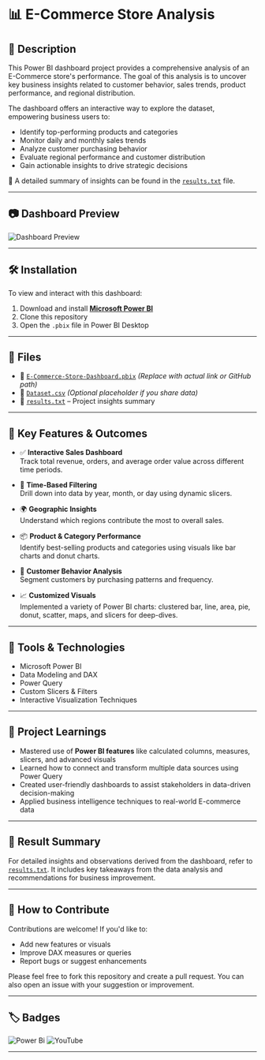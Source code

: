 # 📊 E-Commerce Store Analysis

## 📝 Description

This Power BI dashboard project provides a comprehensive analysis of an E-Commerce store's performance. The goal of this analysis is to uncover key business insights related to customer behavior, sales trends, product performance, and regional distribution.

The dashboard offers an interactive way to explore the dataset, empowering business users to:

- Identify top-performing products and categories  
- Monitor daily and monthly sales trends  
- Analyze customer purchasing behavior  
- Evaluate regional performance and customer distribution  
- Gain actionable insights to drive strategic decisions

📁 A detailed summary of insights can be found in the [`results.txt`](results.txt) file.

---

## 📷 Dashboard Preview

![Dashboard Preview](https://github.com/avishek09/E-Commerce-Store-Analysis-/assets/75924699/5151c585-882b-4db4-b324-a8cc63256fb4)

---

## 🛠 Installation

To view and interact with this dashboard:

1. Download and install **[Microsoft Power BI](https://powerbi.microsoft.com/en-us/downloads/)**
2. Clone this repository
3. Open the `.pbix` file in Power BI Desktop

---

## 📂 Files

- 🧩 [`E-Commerce-Store-Dashboard.pbix`](link-to-pbix-file) *(Replace with actual link or GitHub path)*
- 📄 [`Dataset.csv`](link-to-dataset-if-any) *(Optional placeholder if you share data)*
- 📑 [`results.txt`](results.txt) – Project insights summary

---

## 📌 Key Features & Outcomes

- ✅ **Interactive Sales Dashboard**  
  Track total revenue, orders, and average order value across different time periods.

- 📅 **Time-Based Filtering**  
  Drill down into data by year, month, or day using dynamic slicers.

- 🌍 **Geographic Insights**  
  Understand which regions contribute the most to overall sales.

- 📦 **Product & Category Performance**  
  Identify best-selling products and categories using visuals like bar charts and donut charts.

- 👥 **Customer Behavior Analysis**  
  Segment customers by purchasing patterns and frequency.

- 📈 **Customized Visuals**  
  Implemented a variety of Power BI charts: clustered bar, line, area, pie, donut, scatter, maps, and slicers for deep-dives.

---

## 🧰 Tools & Technologies

- Microsoft Power BI  
- Data Modeling and DAX  
- Power Query  
- Custom Slicers & Filters  
- Interactive Visualization Techniques

---

## 🎯 Project Learnings

- Mastered use of **Power BI features** like calculated columns, measures, slicers, and advanced visuals  
- Learned how to connect and transform multiple data sources using Power Query  
- Created user-friendly dashboards to assist stakeholders in data-driven decision-making  
- Applied business intelligence techniques to real-world E-commerce data

---

## 📂 Result Summary

For detailed insights and observations derived from the dashboard, refer to [`results.txt`](results.txt). It includes key takeaways from the data analysis and recommendations for business improvement.

---

## 🤝 How to Contribute

Contributions are welcome! If you'd like to:

- Add new features or visuals  
- Improve DAX measures or queries  
- Report bugs or suggest enhancements

Please feel free to fork this repository and create a pull request. You can also open an issue with your suggestion or improvement.

---

## 🏷️ Badges

![Power Bi](https://img.shields.io/badge/power_bi-F2C811?style=for-the-badge&logo=powerbi&logoColor=black)
![YouTube](https://img.shields.io/badge/YouTube-%23FF0000.svg?style=for-the-badge&logo=YouTube&logoColor=white)

---


